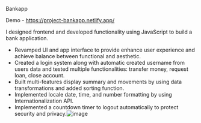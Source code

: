 Bankapp

Demo - https://project-bankapp.netlify.app/

I designed frontend and developed functionality using JavaScript to build a bank application.

- Revamped UI and app interface to provide enhance user experience and achieve balance between functional and aesthetic.
- Created a login system along with automatic created username from users data and tested multiple functionalities: transfer money, request loan, close account.
- Built multi-features display summary and  movements by using data transformations and added sorting function.
- Implemented locale date, time, and number formatting by using Internationalization API.
- Implemented a countdown timer to logout automatically to protect security and privacy.![image](https://user-images.githubusercontent.com/35616215/215192658-2b808577-25d4-49b5-9916-0ab95cc3ef52.png)
